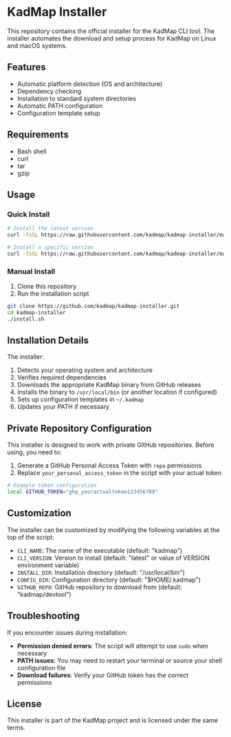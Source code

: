 # KadMap Installer

This repository contains the official installer for the KadMap CLI tool. The installer automates the download and setup process for KadMap on Linux and macOS systems.

## Features

- Automatic platform detection (OS and architecture)
- Dependency checking
- Installation to standard system directories
- Automatic PATH configuration
- Configuration template setup

## Requirements

- Bash shell
- curl
- tar
- gzip

## Usage

### Quick Install

```bash
# Install the latest version
curl -fsSL https://raw.githubusercontent.com/kadmap/kadmap-installer/main/install.sh | bash

# Install a specific version
curl -fsSL https://raw.githubusercontent.com/kadmap/kadmap-installer/main/install.sh | VERSION=v0.0.1 bash
```

### Manual Install

1. Clone this repository
2. Run the installation script

```bash
git clone https://github.com/kadmap/kadmap-installer.git
cd kadmap-installer
./install.sh
```

## Installation Details

The installer:

1. Detects your operating system and architecture
2. Verifies required dependencies
3. Downloads the appropriate KadMap binary from GitHub releases
4. Installs the binary to `/usr/local/bin` (or another location if configured)
5. Sets up configuration templates in `~/.kadmap`
6. Updates your PATH if necessary

## Private Repository Configuration

This installer is designed to work with private GitHub repositories. Before using, you need to:

1. Generate a GitHub Personal Access Token with `repo` permissions
2. Replace `your_personal_access_token` in the script with your actual token

```bash
# Example token configuration
local GITHUB_TOKEN="ghp_youractualtoken123456789"
```

## Customization

The installer can be customized by modifying the following variables at the top of the script:

- `CLI_NAME`: The name of the executable (default: "kadmap")
- `CLI_VERSION`: Version to install (default: "latest" or value of VERSION environment variable)
- `INSTALL_DIR`: Installation directory (default: "/usr/local/bin")
- `CONFIG_DIR`: Configuration directory (default: "$HOME/.kadmap")
- `GITHUB_REPO`: GitHub repository to download from (default: "kadmap/devtool")

## Troubleshooting

If you encounter issues during installation:

- **Permission denied errors**: The script will attempt to use `sudo` when necessary
- **PATH issues**: You may need to restart your terminal or source your shell configuration file
- **Download failures**: Verify your GitHub token has the correct permissions

## License

This installer is part of the KadMap project and is licensed under the same terms. 